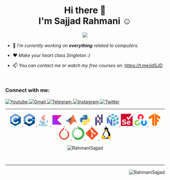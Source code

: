 <!--
**RahmaniSajjad/RahmaniSajjad** is a ✨ _special_ ✨ repository because its `README.md` (this file) appears on your GitHub profile.
-->

<h1 align="center">Hi there 👋<br> I'm Sajjad Rahmani ☺️</h1>

<!--
Introducing Myself ...
-->


<p align="center">
  <img src="https://readme-typing-svg.herokuapp.com/?lines=Welcome+to+my+GitHub+Profile!&center=true&width=360&height=50">
</p>


- 🔭 *I’m currently working on **everything** related to computers.*

- ❤️ *Make your heart class Singleton :)*

- 📫 *You can contact me or watch my free courses on:* https://t.me/idSJD

<br>


<h3 align="left">Connect with me:</h3>
<p align="left">
<p align="left">
    <a href=https://youtube.com/@idSJD>
    <img src="https://img.shields.io/badge/Youtube-red?style=flat&logo=youtube" align="center" alt="Youtube" />
    </a>
    <a href=mailto:rahmani.sajjad.dev@gmail.com>
    <img src="https://img.shields.io/badge/Gmail-blue?style=flat&logo=gmail" align="center" alt="Gmail" />
    </a>
    <a href=https://t.me/idSJD>
    <img src="https://img.shields.io/badge/Telegram-purple?style=flat&logo=telegram" align="center" alt="Telegram" />
    </a>
    <a href=https://www.instagram.com/id_SJD>
    <img src="https://img.shields.io/badge/Instagram-cyan?style=flat&logo=instagram" align="center" alt="Instagram" />
    </a>
    <a href=https://twitter.com/id_Sajjad>
    <img src="https://img.shields.io/badge/Twitter-white?style=flat&logo=twitter" align="center" alt="Twitter" />
    </a>
</p>
</p>

---

<p align="center">
     <a href="https://www.cprogramming.com" target="_blank">
     <img src="https://raw.githubusercontent.com/devicons/devicon/master/icons/c/c-original.svg" alt="c" width="40" height="40"/>
     </a>
     <a href="https://isocpp.org" target="_blank">
     <img src="https://raw.githubusercontent.com/devicons/devicon/master/icons/cplusplus/cplusplus-original.svg" alt="cplusplus" width="40" height="40"/>
     </a>
     <a href="https://www.java.com" target="_blank">
     <img src="https://raw.githubusercontent.com/devicons/devicon/master/icons/java/java-original.svg" alt="java" width="40" height="40"/>
     </a>
     <a href="https://kotlinlang.org" target="_blank">
     <img src="https://raw.githubusercontent.com/devicons/devicon/master/icons/kotlin/kotlin-original.svg" alt="kotlin" width="40" height="40"/>
     </a>
     <a href="https://www.mathworks.com" target="_blank">
     <img src="https://raw.githubusercontent.com/devicons/devicon/master/icons/matlab/matlab-original.svg" alt="matlab" width="40" height="40"/>
     </a>
     <a href="https://www.python.org" target="_blank">
     <img src="https://raw.githubusercontent.com/devicons/devicon/master/icons/python/python-original.svg" alt="python" width="40" height="40"/>
     </a> 
     <a href="https://pandas.pydata.org" target="_blank">
     <img src="https://raw.githubusercontent.com/devicons/devicon/master/icons/pandas/pandas-original.svg" alt="pandas" width="40" height="40"/>
     </a>
     <a href="https://numpy.org" target="_blank">
     <img src="https://raw.githubusercontent.com/devicons/devicon/master/icons/numpy/numpy-original.svg" alt="numpy" width="40" height="40"/>
     </a>
     <a href="https://www.selenium.dev" target="_blank">
     <img src="https://raw.githubusercontent.com/devicons/devicon/master/icons/selenium/selenium-original.svg" alt="selenium" width="40" height="40"/>
     </a>
     <a href="https://opencv.org" target="_blank">
     <img src="https://raw.githubusercontent.com/devicons/devicon/master/icons/opencv/opencv-original.svg" alt="opencv" width="40" height="40"/>
     </a>
     <a href="https://www.tensorflow.org" target="_blank">
     <img src="https://raw.githubusercontent.com/devicons/devicon/master/icons/tensorflow/tensorflow-original.svg" alt="tensorflow" width="40" height="40"/>
     </a>
     <a href="https://pytorch.org" target="_blank">
     <img src="https://raw.githubusercontent.com/devicons/devicon/master/icons/pytorch/pytorch-original.svg" alt="pytorch" width="40" height="40"/>
     </a>
     <a href="https://www.anaconda.com" target="_blank">
     <img src="https://raw.githubusercontent.com/devicons/devicon/master/icons/anaconda/anaconda-original.svg" alt="anaconda" width="40" height="40"/>
     </a>
     <a href="https://git-scm.com" target="_blank">
     <img src="https://raw.githubusercontent.com/devicons/devicon/master/icons/git/git-original.svg" alt="git" width="40" height="40"/>
     </a> 
     <a href="https://www.linux.org" target="_blank">
     <img src="https://raw.githubusercontent.com/devicons/devicon/master/icons/linux/linux-original.svg" alt="linux" width="40" height="40"/>
     </a>
</p>


<p align="center">
<img src="https://github-readme-stats.vercel.app/api/top-langs?username=RahmaniSajjad&show_icons=true&locale=en&layout=compact" alt="RahmaniSajjad"/>
</p>
<br>
<!---
<p align="center">
<img src="https://github-profile-trophy.vercel.app/?username=RahmaniSajjad" alt="RahmaniSajjad"/>
</p>
<p align="center">
<img src="https://github-readme-stats.vercel.app/api?username=RahmaniSajjad&show_icons=true&locale=en" alt="RahmaniSajjad"/>
</p>
<p align="center">
<img src="https://github-readme-streak-stats.herokuapp.com/?user=RahmaniSajjad&" alt="RahmaniSajjad"/>
</p>
-->

---

<p align="right"> <img src="https://komarev.com/ghpvc/?username=RahmaniSajjad&label=Profile%20views&color=0e75b6&style=flat" alt="RahmaniSajjad" /> </p>
